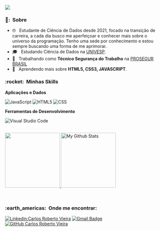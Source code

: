 
![](https://komarev.com/ghpvc/?username=CRVieiras&color=006bed)

<h3> 👨: &nbsp;Sobre </h3>

- 🤓 &nbsp; Estudante de Ciência de Dados desde 2021, focado na transição de carreira, a cada dia busco me aperfeiçoar e conhecer mais sobre o universo da programação. Tenho uma sede por conhecimento e estou sempre buscando uma forma de me aprimorar.
- 🎓 &nbsp; Estudando Ciência de Dados na <a href="https://univesp.br/"> UNIVESP</a>.
- 💼 &nbsp; Trabalhando como **Técnico Segurança do Trabalho** na <a href="https://www.prosegur.com.br/grupo-prosegur">PROSEGUR BRASIL</a>
- 🌱 &nbsp; Aprendendo mais sobre **HTML5, CSS3, JAVASCRIPT**.

<h3> :rocket: &nbsp;Minhas Skills </h3>

**Aplicações e Dados**

  ![JavaScript](https://img.shields.io/badge/-JavaScript-333333?style=flat&logo=javascript)
  ![HTML5](https://img.shields.io/badge/-HTML5-333333?style=flat&logo=HTML5)
  ![CSS](https://img.shields.io/badge/-CSS-333333?style=flat&logo=CSS3&logoColor=1572B6)


**Ferramentas de Desenvolvimento**

  ![Visual Studio Code](https://img.shields.io/badge/-Visual%20Studio%20Code-333333?style=flat&logo=visual-studio-code&logoColor=007ACC)

<br/>

<a href="https://github.com/CRVieiras">
  <img height="180em" src="https://github-readme-stats.vercel.app/api?username=CRVieiras&theme=radical&show_icons=true" />
  <img height="180em" src="https://github-readme-stats.vercel.app/api/top-langs/?username=CRVieiras&layout=compact&theme=radical" alt="My Github Stats"/>
<p align="center">
</p>
</a>

<br/>

<h3> :earth_americas: &nbsp;Onde me encontrar: </h3> 

[![Linkedin:Carlos Roberto Vieira](https://img.shields.io/badge/-LinkedIn-blue?style=flat-square&logo=Linkedin&logoColor=white&link=https://www.linkedin.com/in/carlos-roberto-vieira-083277130/)](https://www.linkedin.com/in/carlos-roberto-vieira-083277130/)
[![Gmail Badge](https://img.shields.io/badge/-crobertovs@email.com-006bed?style=flat-square&logo=Gmail&logoColor=white&link=mailto:crobertovs@gmail.com)](mailto:crobertovs@gmail.com)
[![GitHub Carlos Roberto Vieira]( https://img.shields.io/github/followers/CRVieiras?label=follow&style=social)](https://github.com/CRVieiras)

